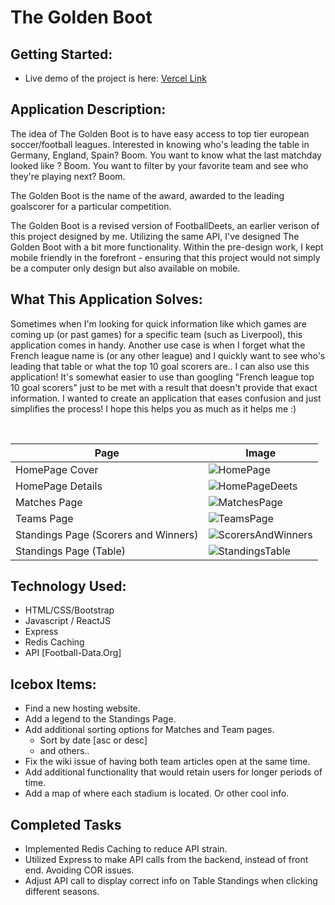 # The Golden Boot

## Getting Started:
- Live demo of the project is here: [Vercel Link](https://the-golden-boot.vercel.app/)

## Application Description:
The idea of The Golden Boot is to have easy access to top tier european soccer/football leagues. Interested in knowing who's leading the table in Germany, England, Spain? Boom. You want to know what the last matchday looked like ? Boom. You want to filter by your favorite team and see who they're playing next? Boom. 

The Golden Boot is the name of the award, awarded to the leading goalscorer for a particular competition. 

The Golden Boot is a revised version of FootballDeets, an earlier verison of this project designed by me. Utilizing the same API, I've designed The Golden Boot with a bit more functionality. Within the pre-design work, I kept mobile friendly in the forefront - ensuring that this project would not simply be a computer only design but also available on mobile.

## What This Application Solves:
Sometimes when I'm looking for quick information like which games are coming up (or past games) for a specific team (such as Liverpool), this application comes in handy. Another use case is when I forget what the French league name is (or any other league) and I quickly want to see who's leading that table or what the top 10 goal scorers are.. I can also use this application! It's somewhat easier to use than googling "French league top 10 goal scorers" just to be met with a result that doesn't provide that exact information. I wanted to create an application that eases confusion and just simplifies the process! I hope this helps you as much as it helps me :)

<br>

| Page | Image |
| ---- | ----- |
| HomePage Cover | ![HomePage](https://i.imgur.com/US6IDFM.jpeg)
| HomePage Details | ![HomePageDeets](https://i.imgur.com/S8YPVwc.png)
| Matches Page | ![MatchesPage](https://i.imgur.com/s5noWoq.png)
| Teams Page | ![TeamsPage](https://i.imgur.com/JQ3HHZ8.png)
| Standings Page (Scorers and Winners) | ![ScorersAndWinners](https://i.imgur.com/yMANZk5.png)
| Standings Page (Table) | ![StandingsTable](https://i.imgur.com/4ejx9OL.png)

## Technology Used:
- HTML/CSS/Bootstrap
- Javascript / ReactJS
- Express
- Redis Caching
- API [Football-Data.Org]

## Icebox Items:
- Find a new hosting website.
- Add a legend to the Standings Page.
- Add additional sorting options for Matches and Team pages.
    - Sort by date [asc or desc]
    - and others..
- Fix the wiki issue of having both team articles open at the same time.
- Add additional functionality that would retain users for longer periods of time.
- Add a map of where each stadium is located. Or other cool info.

## Completed Tasks
- Implemented Redis Caching to reduce API strain.
- Utilized Express to make API calls from the backend, instead of front end. Avoiding COR issues.
- Adjust API call to display correct info on Table Standings when clicking different seasons.